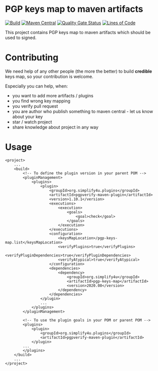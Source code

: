 # PGP keys map to maven artifacts
[![Build](https://github.com/s4u/pgp-keys-map/workflows/Build/badge.svg)](https://github.com/s4u/pgp-keys-map/actions?query=workflow%3ABuild)
[![Maven Central](https://maven-badges.herokuapp.com/maven-central/org.simplify4u/pgp-keys-map/badge.svg)](https://maven-badges.herokuapp.com/maven-central/org.simplify4u/pgp-keys-map)
[![Quality Gate Status](https://sonarcloud.io/api/project_badges/measure?project=org.simplify4u%3Apgp-keys-map&metric=alert_status)](https://sonarcloud.io/dashboard?id=org.simplify4u%3Apgp-keys-map)
[![Lines of Code](https://sonarcloud.io/api/project_badges/measure?project=org.simplify4u%3Apgp-keys-map&metric=ncloc)](https://sonarcloud.io/dashboard?id=org.simplify4u%3Apgp-keys-map)

This project contains PGP keys map to maven artifacts which should be used to signed.

# Contributing

We need help of any other people (the more the better) to build **credible** keys map,
so your contribution is welcome.

Especially you can help, when:
 - you want to add more artifacts / plugins
 - you find wrong key mapping
 - you verify pull request
 - you are author who publish something to maven central - let us know about your key
 - star / watch project
 - share knowledge about project in any way

# Usage

    <project>
        ...
        <build>
            <!-- To define the plugin version in your parent POM -->
            <pluginManagement>
                <plugins>
                    <plugin>
                        <groupId>org.simplify4u.plugins</groupId>
                        <artifactId>pgpverify-maven-plugin</artifactId>
                        <version>1.10.1</version>
                        <executions>
                            <execution>
                                <goals>
                                    <goal>check</goal>
                                </goals>
                            </execution>
                        </executions>
                        <configuration>
                            <keysMapLocation>/pgp-keys-map.list</keysMapLocation>
                            <verifyPlugins>true</verifyPlugins>
                            <verifyPluginDependencies>true</verifyPluginDependencies>
                            <verifyAtypical>true</verifyAtypical>
                        </configuration>
                        <dependencies>
                            <dependency>
                                <groupId>org.simplify4u</groupId>
                                <artifactId>pgp-keys-map</artifactId>
                                <version>2020.08</version>
                            </dependency>
                        </dependencies>
                    </plugin>
                    ...
                </plugins>
            </pluginManagement>

            <!-- To use the plugin goals in your POM or parent POM -->
            <plugins>
                <plugin>
                    <groupId>org.simplify4u.plugins</groupId>
                    <artifactId>pgpverify-maven-plugin</artifactId>
                </plugin>
            ...
            </plugins>
        </build>
        ...
    </project>
